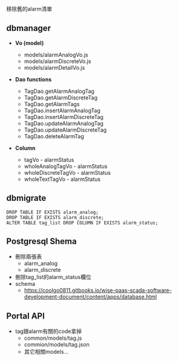移除舊的alarm清單

## dbmanager

* **Vo \(model\)**

  * models/alarmAnalogVo.js
  * models/alarmDiscreteVo.js
  * models/alarmDetailVo.js

* **Dao functions**

  * TagDao.getAlarmAnalogTag
  * TagDao.getAlarmDiscreteTag
  * TagDao.getAlarmTags
  * TagDao.insertAlarmAnalogTag
  * TagDao.insertAlarmDiscreteTag
  * TagDao.updateAlarmAnalogTag
  * TagDao.updateAlarmDiscreteTag
  * TagDao.deleteAlarmTag

* **Column**

  * tagVo - alarmStatus
  * wholeAnalogTagVo - alarmStatus
  * wholeDiscreteTagVo - alarmStatus
  * wholeTextTagVo - alarmStatus

## dbmigrate

```
DROP TABLE IF EXISTS alarm_analog;
DROP TABLE IF EXISTS alarm_discrete;
ALTER TABLE tag_list DROP COLUMN IF EXISTS alarm_status;
```

## Postgresql Shema

* 刪除兩張表
  * alarm\_analog
  * alarm\_discrete
* 刪除tag_list的alarm_status欄位
* schema
  * https://coolgo0811.gitbooks.io/wise-paas-scada-software-development-document/content/apps/database.html

## Portal API

* tag跟alarm有關的code拿掉
  * common/models/tag.js
  * commion/models/tag.json
  * 其它相關models...




